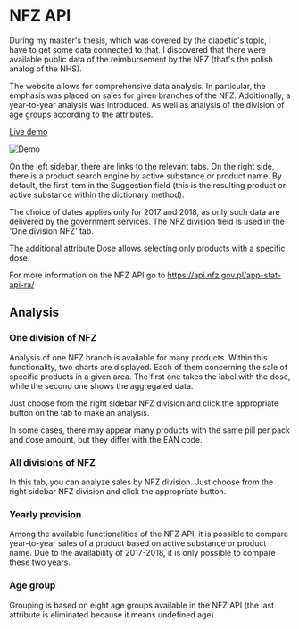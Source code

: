 # NFZ API
During my master's thesis, which was covered by the diabetic's topic, I have to get some data connected to that. I discovered that there were available public data of the reimbursement by the NFZ (that's the polish analog of the NHS). 

The website allows for comprehensive data analysis. In particular, the emphasis was placed on sales for given branches of the NFZ. Additionally, a year-to-year analysis was introduced. As well as analysis of the division of age groups according to the attributes.

[Live demo](https://kamil-kandzia.shinyapps.io/nfz_api/)

![Demo](https://bbakfw.am.files.1drv.com/y4m-yJMRl_jtJoAGbGJ3ldPzuaJfe_bWejCJHGkRZByKtKVlDLyOkogO3FKeKQfGlB_AWd6DorAqzt2Br_CA_b3sj80ooCJ976dzyHnFF2sZzN8LdbhiEvkOc2wHgvrodCjr47D_Zq7Nl23K5z_Qq-RC9fOSUUoJK6KblyVW6I8YswFGQNf8AwI6uPdKqGDKSOokMKtw92MO6Ry32UDfvaWtA/nfz.gif?psid=1)

On the left sidebar, there are links to the relevant tabs. On the right side, there is a product search engine by active substance or product name. By default, the first item in the Suggestion field (this is the resulting product or active substance within the dictionary method).

The choice of dates applies only for 2017 and 2018, as only such data are delivered by the government services. The NFZ division field is used in the 'One division NFZ' tab.

The additional attribute Dose allows selecting only products with a specific dose.

For more information on the NFZ API go to https://api.nfz.gov.pl/app-stat-api-ra/

## Analysis
### One division of NFZ
Analysis of one NFZ branch is available for many products. Within this functionality, two charts are displayed. Each of them concerning the sale of specific products in a given area. The first one takes the label with the dose, while the second one shows the aggregated data.

Just choose from the right sidebar NFZ division and click the appropriate button on the tab to make an analysis.

In some cases, there may appear many products with the same pill per pack and dose amount, but they differ with the EAN code.

### All divisions of NFZ
In this tab, you can analyze sales by NFZ division. Just choose from the right sidebar NFZ division and click the appropriate button.

### Yearly provision
Among the available functionalities of the NFZ API, it is possible to compare year-to-year sales of a product based on active substance or product name. Due to the availability of 2017-2018, it is only possible to compare these two years.

### Age group
Grouping is based on eight age groups available in the NFZ API (the last attribute is eliminated because it means undefined age).
